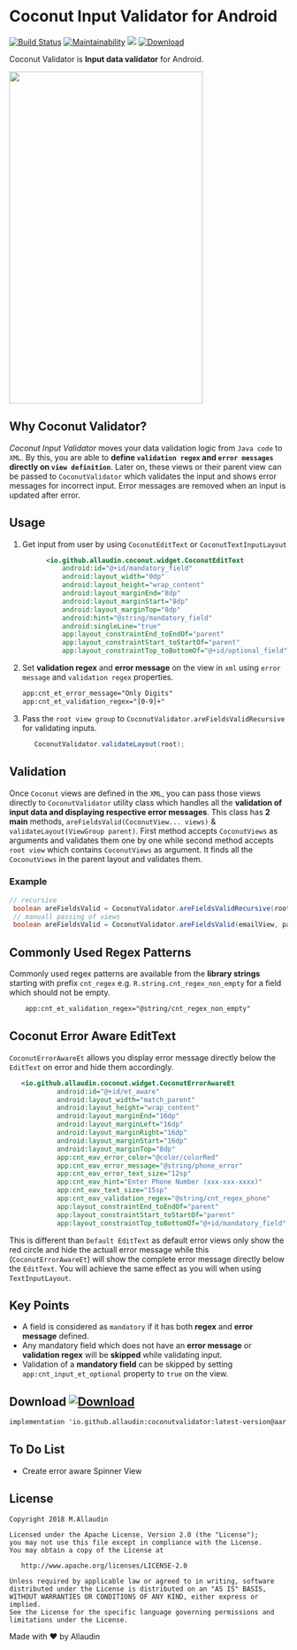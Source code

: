 
# Coconut Input Validator for Android
[![Build Status](https://travis-ci.org/allaudin/coconut-input-validator-android.svg?branch=master)](https://travis-ci.org/allaudin/coconut-input-validator-android) [![Maintainability](https://api.codeclimate.com/v1/badges/0f0b049a41a49a6c20c3/maintainability)](https://codeclimate.com/github/allaudin/coconut-input-validator-android/maintainability) [![](http://starveller.sigsev.io/api/repos/allaudin/coconut-input-validator-android/badge)](http://starveller.sigsev.io/allaudin/coconut-input-validator-android) [ ![Download](https://api.bintray.com/packages/mallaudin/android/coconutvalidator/images/download.svg) ](https://bintray.com/mallaudin/android/coconutvalidator/_latestVersion)

Coconut Validator is **Input data validator** for Android.

<img src="https://github.com/allaudin/coconut-input-validator/blob/master/coconut.gif" width="350" height="600" />

## Why Coconut Validator?

*Coconut Input Validator* moves your data validation logic from `Java code` to `XML`. By this,
you are able to **define `validation regex` and `error messages` directly on `view definition`**.
Later on, these views or their parent view can be passed to `CoconutValidator` which validates
 the input and shows error messages for incorrect input. Error messages are removed when
 an input is updated after error.

## Usage

1. Get input from user by using `CoconutEditText` or `CoconutTextInputLayout`

    ```xml
          <io.github.allaudin.coconut.widget.CoconutEditText
              android:id="@+id/mandatory_field"
              android:layout_width="0dp"
              android:layout_height="wrap_content"
              android:layout_marginEnd="8dp"
              android:layout_marginStart="8dp"
              android:layout_marginTop="8dp"
              android:hint="@string/mandatory_field"
              android:singleLine="true"
              app:layout_constraintEnd_toEndOf="parent"
              app:layout_constraintStart_toStartOf="parent"
              app:layout_constraintTop_toBottomOf="@+id/optional_field" />
    ```

2. Set **validation regex** and **error message** on the view in `xml` using
`error message` and `validation regex` properties.

    ```xml
   app:cnt_et_error_message="Only Digits"
   app:cnt_et_validation_regex="[0-9]+"
    ```
3. Pass the `root view group` to `CoconutValidator.areFieldsValidRecursive` for validating inputs.

    ```java
       CoconutValidator.validateLayout(root);
    ```

## Validation

Once `Coconut` views are defined in the `XML`, you can pass those views directly to `CoconutValidator` utility
class which handles all the **validation of input data and displaying respective error messages**. This class
has **2 main** methods, `areFieldsValid(CoconutView... views)` & `validateLayout(ViewGroup parent)`. First method
accepts `CoconutViews` as arguments and validates them one by one while second method accepts `root view` which
contains `CoconutViews` as argument. It finds all the `CoconutViews` in the parent layout and validates them.

### Example

```java
// recursive
 boolean areFieldsValid = CoconutValidator.areFieldsValidRecursive(root);
 // manuall passing of views
 boolean areFieldsValid = CoconutValidator.areFieldsValid(emailView, passwordView);
```
## Commonly Used Regex Patterns

Commonly used regex patterns are available from the **library strings** starting with prefix `cnt_regex` e.g.
`R.string.cnt_regex_non_empty` for a field which should not be empty.

```xml
    app:cnt_et_validation_regex="@string/cnt_regex_non_empty"
```

## Coconut Error Aware EditText

`CoconutErrorAwareEt` allows you display error message directly below the `EditText` on error and hide them accordingly.

```xml
   <io.github.allaudin.coconut.widget.CoconutErrorAwareEt
            android:id="@+id/et_aware"
            android:layout_width="match_parent"
            android:layout_height="wrap_content"
            android:layout_marginEnd="16dp"
            android:layout_marginLeft="16dp"
            android:layout_marginRight="16dp"
            android:layout_marginStart="16dp"
            android:layout_marginTop="8dp"
            app:cnt_eav_error_color="@color/colorRed"
            app:cnt_eav_error_message="@string/phone_error"
            app:cnt_eav_error_text_size="12sp"
            app:cnt_eav_hint="Enter Phone Number (xxx-xxx-xxxx)"
            app:cnt_eav_text_size="15sp"
            app:cnt_eav_validation_regex="@string/cnt_regex_phone"
            app:layout_constraintEnd_toEndOf="parent"
            app:layout_constraintStart_toStartOf="parent"
            app:layout_constraintTop_toBottomOf="@+id/mandatory_field" />
```

This is different than `Default EditText` as default error views only show the red circle and hide the actuall error message
while this (`CoconutErrorAwareEt`) will show the complete error message directly below the `EditText`. You will achieve the same effect
as you will when using `TextInputLayout`.

## Key Points

- A field is considered as `mandatory` if it has both **regex** and **error message** defined.
- Any mandatory field which does not have an **error message** or **validation regex** will be **skipped** while validating input.
- Validation of a **mandatory field** can be skipped by setting `app:cnt_input_et_optional` property to `true` on the view.

## Download [ ![Download](https://api.bintray.com/packages/mallaudin/android/coconutvalidator/images/download.svg) ](https://bintray.com/mallaudin/android/coconutvalidator/_latestVersion)

```xml
implementation 'io.github.allaudin:coconutvalidator:latest-version@aar'
```

## To Do List
 - Create error aware Spinner View


License
-------

    Copyright 2018 M.Allaudin

    Licensed under the Apache License, Version 2.0 (the "License");
    you may not use this file except in compliance with the License.
    You may obtain a copy of the License at

       http://www.apache.org/licenses/LICENSE-2.0

    Unless required by applicable law or agreed to in writing, software
    distributed under the License is distributed on an "AS IS" BASIS,
    WITHOUT WARRANTIES OR CONDITIONS OF ANY KIND, either express or implied.
    See the License for the specific language governing permissions and
    limitations under the License.

Made with :heart: by Allaudin
